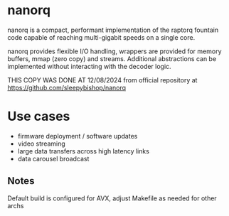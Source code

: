 # nanorq
nanorq is a compact, performant implementation of the raptorq fountain code capable of reaching multi-gigabit speeds on a single core.

nanorq provides flexible I/O handling, wrappers are provided for memory buffers, mmap (zero copy) and streams. Additional abstractions can be implemented without interacting with the decoder logic.

THIS COPY WAS DONE AT 12/08/2024 from official repository at https://github.com/sleepybishop/nanorq

# Use cases
- firmware deployment / software updates
- video streaming
- large data transfers across high latency links
- data carousel broadcast

## Notes
  Default build is configured for AVX, adjust Makefile as needed for other archs

